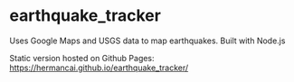 # earthquake_tracker
Uses Google Maps and USGS data to map earthquakes.
Built with Node.js

Static version hosted on Github Pages: https://hermancai.github.io/earthquake_tracker/
